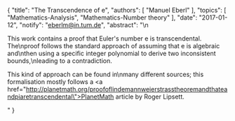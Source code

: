 {
    "title": "The Transcendence of e",
    "authors": [
        "Manuel Eberl"
    ],
    "topics": [
        "Mathematics-Analysis",
        "Mathematics-Number theory"
    ],
    "date": "2017-01-12",
    "notify": "eberlm@in.tum.de",
    "abstract": "\n<p>This work contains a proof that Euler's number e is transcendental. The\nproof follows the standard approach of assuming that e is algebraic and\nthen using a specific integer polynomial to derive two inconsistent bounds,\nleading to a contradiction.</p> <p>This kind of approach can be found in\nmany different sources; this formalisation mostly follows a <a  href=\"http://planetmath.org/proofoflindemannweierstrasstheoremandthateandpiaretranscendental\">PlanetMath article</a> by Roger Lipsett.</p>"
}